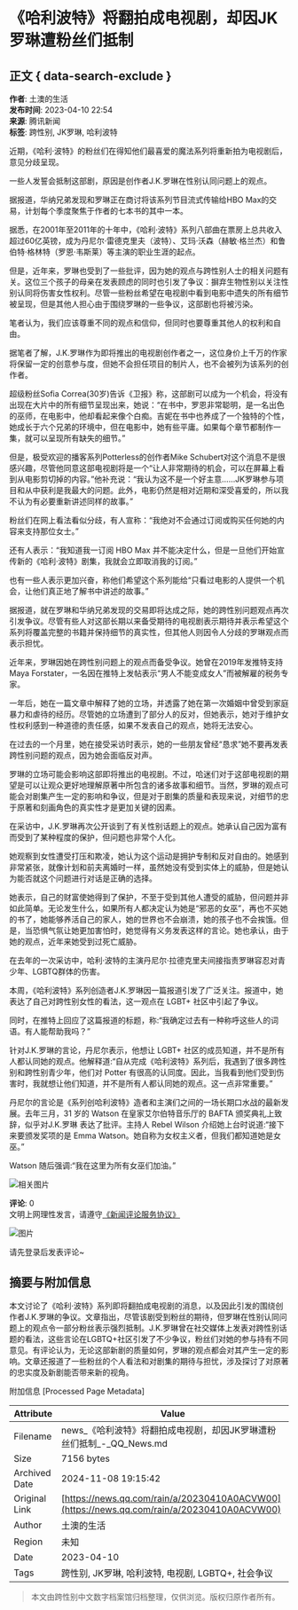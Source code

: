 # 《哈利波特》将翻拍成电视剧，却因JK罗琳遭粉丝们抵制

## 正文 { data-search-exclude }


**作者**: 土澳的生活  
**发布时间**: 2023-04-10 22:54  
**来源**: 腾讯新闻  
**标签**: 跨性别, JK罗琳, 哈利波特  

近期，《哈利·波特》的粉丝们在得知他们最喜爱的魔法系列将重新拍为电视剧后，意见分歧呈现。

一些人发誓会抵制这部剧，原因是创作者J.K.罗琳在性别认同问题上的观点。

据报道，华纳兄弟发现和罗琳正在商讨将该系列节目流式传输给HBO Max的交易，计划每个季度聚焦于作者的七本书的其中一本。

据悉，在2001年至2011年的十年中，《哈利·波特》系列八部曲在票房上总共收入超过60亿英镑，成为丹尼尔·雷德克里夫（波特）、艾玛·沃森（赫敏·格兰杰）和鲁伯特·格林特（罗恩·韦斯莱）等主演的职业生涯的起点。

但是，近年来，罗琳也受到了一些批评，因为她的观点与跨性别人士的相关问题有关。这位三个孩子的母亲在发表顾虑的同时也引发了争议：摒弃生物性别以关注性别认同将伤害女性权利。尽管一些粉丝希望在电视剧中看到电影中遗失的所有细节被呈现，但是其他人担心由于围绕罗琳的一些争议，这部剧也将被污染。

笔者认为，我们应该尊重不同的观点和信仰，但同时也要尊重其他人的权利和自由。

据笔者了解，J.K.罗琳作为即将推出的电视剧创作者之一，这位身价上千万的作家将保留一定的创意参与度，但她不会担任项目的制片人，也不会被列为该系列的创作者。

超级粉丝Sofia Correa(30岁)告诉《卫报》称，这部剧可以成为一个机会，将没有出现在大片中的所有细节呈现出来，她说：“在书中，罗恩非常聪明，是一名出色的巫师，在电影中，他却看起来像个白痴。吉妮在书中也养成了一个独特的个性，她成长于六个兄弟的环境中，但在电影中，她有些平庸。如果每个章节都制作一集，就可以呈现所有缺失的细节。”

但是，极受欢迎的播客系列Potterless的创作者Mike Schubert对这个消息不是很感兴趣，尽管他同意这部电视剧将是一个“让人非常期待的机会，可以在屏幕上看到从电影剪切掉的内容。”他补充说：“我认为这不是一个好主意……JK罗琳参与项目和从中获利是我最大的问题。此外，电影仍然是相对近期和深受喜爱的，所以我不认为有必要重新讲述同样的故事。”

粉丝们在网上看法看似分歧，有人宣称：“我绝对不会通过订阅或购买任何她的内容来支持那位女士。”

还有人表示：“我知道我一订阅 HBO Max 并不能决定什么，但是一旦他们开始宣传新的《哈利·波特》剧集，我就会立即取消我的订阅。”

也有一些人表示更加兴奋，称他们希望这个系列能给“只看过电影的人提供一个机会，让他们真正地了解书中讲述的故事。”

据报道，就在罗琳和华纳兄弟发现的交易即将达成之际，她的跨性别问题观点再次引发争议。尽管有些人对这部长期以来备受期待的电视剧表示期待并表示希望这个系列将覆盖完整的书籍并保持细节的真实性，但其他人则因令人分歧的罗琳观点而表示担忧。

近年来，罗琳因她在跨性别问题上的观点而备受争议。她曾在2019年发推特支持Maya Forstater，一名因在推特上发帖表示“男人不能变成女人”而被解雇的税务专家。

一年后，她在一篇文章中解释了她的立场，并透露了她在第一次婚姻中曾受到家庭暴力和虐待的经历。尽管她的立场遭到了部分人的反对，但她表示，她对于维护女性权利感到一种道德的责任感，如果不发表自己的观点，她将无法安心。

在过去的一个月里，她在接受采访时表示，她的一些朋友曾经“恳求”她不要再发表跨性别问题的观点，因为她会面临反对声。

罗琳的立场可能会影响这部即将推出的电视剧。不过，哈迷们对于这部电视剧的期望是可以让观众更好地理解原著中所包含的诸多故事和细节。当然，罗琳的观点可能会对剧集产生一定的影响和争议，但是对于剧集的质量和表现来说，对细节的忠于原著和刻画角色的真实性才是更加关键的因素。

在采访中，J.K.罗琳再次公开谈到了有关性别话题上的观点。她承认自己因为富有而受到了某种程度的保护，但问题也非常个人化。

她观察到女性遭受打压和欺凌，她认为这个运动是拥护专制和反对自由的。她感到非常紧张，就像计划和前夫离婚时一样，虽然她没有受到实体上的威胁，但是她认为能否就这个问题进行对话是正确的选择。

她表示，自己的财富使她得到了保护，不至于受到其他人遭受的威胁，但问题并非如此简单。无论发生什么，如果所有人都决定认为她是“邪恶的女巫”，再也不买她的书了，她能够养活自己的家人，她的世界也不会崩溃，她的孩子也不会挨饿。但是，当恐惧气氛让她更加害怕时，她觉得有义务发表这样的言论。她也承认，由于她的观点，近年来她受到过死亡威胁。

在去年的一次采访中，哈利·波特的主演丹尼尔·拉德克里夫间接指责罗琳容忍对青少年、LGBTQ群体的伤害。

本周，《哈利波特》系列创造者J.K.罗琳因一篇报道引发了广泛关注。报道中，她表达了自己对跨性别女性的看法，这一观点在 LGBT+ 社区中引起了争议。

同时，在推特上回应了这篇报道的标题，称:“我确定过去有一种称呼这些人的词语。有人能帮助我吗？”

针对J.K.罗琳的言论，丹尼尔表示，他想让 LGBT+ 社区的成员知道，并不是所有人都认同她的观点。他解释道:“自从完成《哈利波特》系列后，我遇到了很多跨性别和跨性别青少年，他们对 Potter 有很高的认同度。因此，当我看到他们受到伤害时，我就想让他们知道，并不是所有人都认同她的观点。这一点非常重要。”

丹尼尔的言论是《系列创哈利波特》造者和主演们之间的一场长期口水战的最新发展。去年三月，31 岁的 Watson 在皇家艾尔伯特音乐厅的 BAFTA 颁奖典礼上致辞，似乎对J.K.罗琳 表达了批评。主持人 Rebel Wilson 介绍她上台时说道:“接下来要颁发奖项的是 Emma Watson。她自称为女权主义者，但我们都知道她是女巫。”

Watson 随后强调:“我在这里为所有女巫们加油。”

![相关图片](https://inews.gtimg.com/newsapp_bt/0/1012205723968_6694/0)

**评论**: 0  
文明上网理性发言，请遵守[《新闻评论服务协议》](https://new.qq.com/static/coralinfo.htm)

![图片](http://inews.gtimg.com/newsapp_ls/0/12597139796/0)

请先登录后发表评论~

## 摘要与附加信息

<!-- tcd_abstract -->
本文讨论了《哈利·波特》系列即将翻拍成电视剧的消息，以及因此引发的围绕创作者J.K.罗琳的争议。文章指出，尽管该剧受到粉丝的期待，但罗琳在性别认同问题上的观点令一部分粉丝表示强烈抵制。J.K.罗琳曾在社交媒体上发表对跨性别话题的看法，这些言论在LGBTQ+社区引发了不少争议，粉丝们对她的参与持有不同意见。有评论认为，无论这部新剧的质量如何，罗琳的观点都会对其产生一定的影响。文章还报道了一些粉丝的个人看法和对剧集的期待与担忧，涉及探讨了对原著的忠实度及新剧能否带来新的视角。
<!-- tcd_abstract_end -->

附加信息 [Processed Page Metadata]

| Attribute       | Value                                  |
|-----------------|----------------------------------------|
| Filename        | news_《哈利波特》将翻拍成电视剧，却因JK罗琳遭粉丝们抵制_-_QQ_News.md                             |
| Size            | 7156 bytes                           |
| Archived Date   | 2024-11-08 19:15:42                             |
| Original Link   | [https://news.qq.com/rain/a/20230410A0ACVW00](https://news.qq.com/rain/a/20230410A0ACVW00)                       |
| Author          | 土澳的生活                               |
| Region          | 未知                               |
| Date            | 2023-04-10                                 |
| Tags            | 跨性别, JK罗琳, 哈利波特, 电视剧, LGBTQ+, 社会争议                                 |
>
> 本文由跨性别中文数字档案馆归档整理，仅供浏览。版权归原作者所有。
>